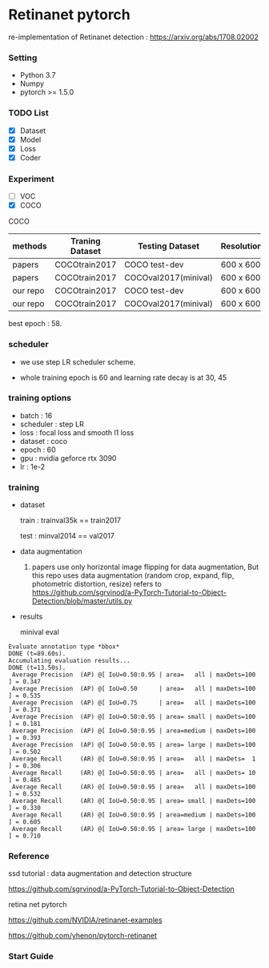# Retinanet pytorch

re-implementation of Retinanet detection : https://arxiv.org/abs/1708.02002

### Setting

- Python 3.7
- Numpy
- pytorch >= 1.5.0 

### TODO List

- [x] Dataset
- [x] Model
- [x] Loss
- [x] Coder

### Experiment
- [ ] VOC 
- [x] COCO 

COCO

|methods     | Traning Dataset   |    Testing Dataset     | Resolution | AP        |AP50     |AP75    |Time | Fps  |
|------------|-------------------| ---------------------- | ---------- | --------- |---------|--------| ----| ---- |
|papers      | COCOtrain2017     |  COCO test-dev         | 600 x 600  |  34.0     |52.5     |36.5    |98   |10.20 |
|papers      | COCOtrain2017     |  COCOval2017(minival)  | 600 x 600  |  34.3     |53.2     |36.9    |98   |10.20 |
|our repo    | COCOtrain2017     |  COCO test-dev         | 600 x 600  |**34.7**   |**53.6** |**37.3**|67   |14.85 |
|our repo    | COCOtrain2017     |  COCOval2017(minival)  | 600 x 600  |**34.7**   |**53.5** |**37.1**|67   |14.85 |


best epoch : 58.

### scheduler

- we use step LR scheduler scheme.

- whole training epoch is 60 and learning rate decay is at 30, 45

### training options

- batch : 16
- scheduler : step LR
- loss : focal loss and smooth l1 loss
- dataset : coco
- epoch : 60
- gpu : nvidia geforce rtx 3090
- lr : 1e-2

### training

- dataset

    train : trainval35k == train2017

    test : minval2014 == val2017

- data augmentation

    1. papers use only horizontal image flipping for data augmentation, But this repo uses data augmentation 
    (random crop, expand, flip, photometric distortion, resize)
    refers to https://github.com/sgrvinod/a-PyTorch-Tutorial-to-Object-Detection/blob/master/utils.py

- results

    minival eval
```
Evaluate annotation type *bbox*
DONE (t=89.60s).
Accumulating evaluation results...
DONE (t=13.50s).
 Average Precision  (AP) @[ IoU=0.50:0.95 | area=   all | maxDets=100 ] = 0.347
 Average Precision  (AP) @[ IoU=0.50      | area=   all | maxDets=100 ] = 0.535
 Average Precision  (AP) @[ IoU=0.75      | area=   all | maxDets=100 ] = 0.371
 Average Precision  (AP) @[ IoU=0.50:0.95 | area= small | maxDets=100 ] = 0.181
 Average Precision  (AP) @[ IoU=0.50:0.95 | area=medium | maxDets=100 ] = 0.393
 Average Precision  (AP) @[ IoU=0.50:0.95 | area= large | maxDets=100 ] = 0.502
 Average Recall     (AR) @[ IoU=0.50:0.95 | area=   all | maxDets=  1 ] = 0.306
 Average Recall     (AR) @[ IoU=0.50:0.95 | area=   all | maxDets= 10 ] = 0.485
 Average Recall     (AR) @[ IoU=0.50:0.95 | area=   all | maxDets=100 ] = 0.532
 Average Recall     (AR) @[ IoU=0.50:0.95 | area= small | maxDets=100 ] = 0.330
 Average Recall     (AR) @[ IoU=0.50:0.95 | area=medium | maxDets=100 ] = 0.605
 Average Recall     (AR) @[ IoU=0.50:0.95 | area= large | maxDets=100 ] = 0.710
```

### Reference

ssd tutorial : data augmentation and detection structure

https://github.com/sgrvinod/a-PyTorch-Tutorial-to-Object-Detection

retina net pytorch

https://github.com/NVIDIA/retinanet-examples

https://github.com/yhenon/pytorch-retinanet

### Start Guide


